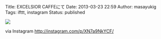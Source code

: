 Title: EXCELSIOR CAFFEにて
Date: 2013-03-23 22:59
Author: masayukig
Tags: ifttt, instagram
Status: published

<div>

![](http://distilleryimage1.s3.amazonaws.com/2c206fe6940d11e29b6422000a1c00c6_7.jpg)
<div>

via Instagram <http://instagram.com/p/XN7a9NkYCF/>

</div>

</div>
